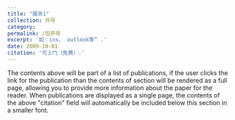```yaml
---
title: "服务1"
collection: 开号
category: 
permalink: /包开号
excerpt: '如：ins、 outlook等” .'
date: 2009-10-01
citation: '可上门（免费）.'
---
```

The contents above will be part of a list of publications, if the user clicks the link for the publication than the contents of section will be rendered as a full page, allowing you to provide more information about the paper for the reader. When publications are displayed as a single page, the contents of the above "citation" field will automatically be included below this section in a smaller font.
